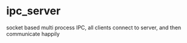 # ipc_server
socket based multi process IPC, all clients connect to server, and then communicate happily
